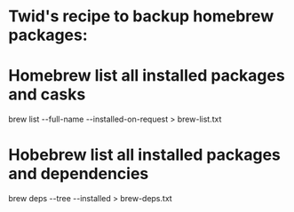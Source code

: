 # Twid's recipe to backup homebrew packages:

# Homebrew list all installed packages and casks 
brew list --full-name --installed-on-request > brew-list.txt

# Hobebrew list all installed packages and dependencies
brew deps --tree --installed > brew-deps.txt

